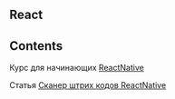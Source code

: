## React

## Contents

Курс для начинающих [ReactNative](https://medium.com/react-native-init/b%D0%B8%D0%B4%D0%B5%D0%BE-%D1%83%D1%80%D0%BE%D0%BA%D0%B8-%D0%B4%D0%BB%D1%8F-%D0%BD%D0%B0%D1%87%D0%B8%D0%BD%D0%B0%D1%8E%D1%89%D0%B8%D1%85-%D0%BF%D0%BE-react-native-6e3129fbbeff)

Статья [Сканер штрих кодов ReactNative](https://www.metizsoft.com/blog/react-native-barcode-scanner)